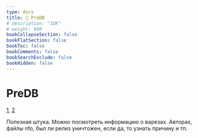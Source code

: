 ```yaml
---
type: docs
title: 🔷 PreDB
# description: "IDK"
# weight: 900
bookCollapseSection: false
bookFlatSection: false
bookToc: false
bookComments: false
bookSearchExclude: false
bookHidden: false
---
```


# PreDB

[1](https://predb.net/?nt), [2](https://predb.me/?nt)

Полезная штука. Можно посмотреть информацию о варезах. Авторах, файлы nfo, был ли релиз уничтожен, если да, то узнать причину и тп.
